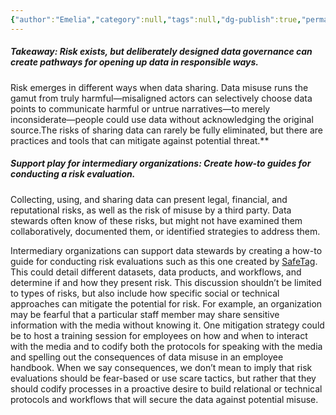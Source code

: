```yaml
---
{"author":"Emelia","category":null,"tags":null,"dg-publish":true,"permalink":"/plays/play-10-create-how-to-guides-for-discussing-risk-and-developing-mitigation-strategies/","dgPassFrontmatter":true}
---
```


##### **Takeaway: Risk exists, but deliberately designed data governance can create pathways for opening up data in responsible ways.**
Risk emerges in different ways when data sharing. Data misuse runs the gamut from truly harmful—misaligned actors can selectively choose data points to communicate harmful or untrue narratives—to merely inconsiderate—people could use data without acknowledging the original source.The risks of sharing data can rarely be fully eliminated, but there are practices and tools that can mitigate against potential threat.**


##### **Support play for intermediary organizations: Create how-to guides for conducting a risk evaluation.** 
Collecting, using, and sharing data can present legal, financial, and reputational risks, as well as the risk of misuse by a third party. Data stewards often know of these risks, but might not have examined them collaboratively, documented them, or identified strategies to address them. 

Intermediary organizations can support data stewards by creating a how-to guide for conducting risk evaluations such as this one created by [SafeTag](https://safetag.org/methods/data_assessment/). This could detail different datasets, data products, and workflows, and determine if and how they present risk. This discussion shouldn’t be limited to types of risks, but also include how specific social or technical approaches can mitigate the potential for risk. For example, an organization may be fearful that a particular staff member may share sensitive information with the media without knowing it. One mitigation strategy could be to host a training session for employees on how and when to interact with the media and to codify both the protocols for speaking with the media and spelling out the consequences of data misuse in an employee handbook. When we say consequences, we don’t mean to imply that risk evaluations should be fear-based or use scare tactics, but rather that they should codify processes in a proactive desire to build relational or technical protocols and workflows that will secure the data against potential misuse.